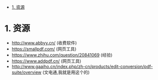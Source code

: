 

<!-- TOC -->

- [1. 资源](#1-资源)

<!-- /TOC -->

<a id="markdown-1-资源" name="1-资源"></a>
# 1. 资源

* http://www.abbyy.cn/ (收费软件)
* https://smallpdf.com/ (网页工具)
* https://www.zhihu.com/question/20841069 (经验)
* https://www.addpdf.cn/ (网页工具)
* http://www.gaaiho.cn/index.php/zh-cn/products/edit-conversion/pdf-suite/overview (文电通,我就是用这个的)
